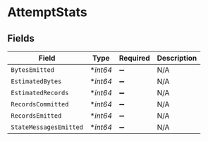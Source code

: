 # AttemptStats


## Fields

| Field                  | Type                   | Required               | Description            |
| ---------------------- | ---------------------- | ---------------------- | ---------------------- |
| `BytesEmitted`         | **int64*               | :heavy_minus_sign:     | N/A                    |
| `EstimatedBytes`       | **int64*               | :heavy_minus_sign:     | N/A                    |
| `EstimatedRecords`     | **int64*               | :heavy_minus_sign:     | N/A                    |
| `RecordsCommitted`     | **int64*               | :heavy_minus_sign:     | N/A                    |
| `RecordsEmitted`       | **int64*               | :heavy_minus_sign:     | N/A                    |
| `StateMessagesEmitted` | **int64*               | :heavy_minus_sign:     | N/A                    |